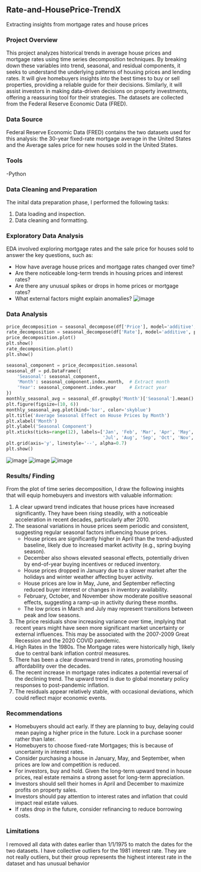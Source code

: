 ## Rate-and-HousePrice-TrendX
Extracting insights from mortgage rates and house prices
### Project Overview

This project analyzes historical trends in average house prices and mortgage rates using time series decomposition techniques. By breaking down these variables into trend, seasonal, and residual components, it seeks to understand the underlying patterns of housing prices and lending rates. It will give homebuyers insights into the best times to buy or sell properties, providing a reliable guide for their decisions. Similarly, it will assist investors in making data-driven decisions on property investments, offering a reassuring tool for their strategies. The datasets are collected from the Federal Reserve Economic Data (FRED).

### Data Source

Federal Reserve Economic Data (FRED) contains the two datasets used for this analysis: the 30-year fixed-rate mortgage average in the United States and the Average sales price for new houses sold in the United States.

### Tools
-Python

### Data Cleaning and Preparation
The inital data preparation phase, I performed the following tasks:
 1. Data loading and inspection.
 2. Data cleaning and formatting.

### Exploratory Data Analysis
EDA involved exploring mortgage rates and the sale price for houses sold to answer the key questions, such as:
 - How have average house prices and mortgage rates changed over time?
 - Are there noticeable long-term trends in housing prices and interest rates?
 - Are there any unusual spikes or drops in home prices or mortgage rates?
 - What external factors might explain anomalies?
![image](https://github.com/user-attachments/assets/a55af022-58b6-4e84-a5ad-bb63e1cef4b2)


### Data Analysis
``` Python
price_decomposition = seasonal_decompose(df['Price'], model='additive', period=12)
rate_decomposition = seasonal_decompose(df['Rate'], model='additive', period=12)
price_decomposition.plot()
plt.show()
rate_decomposition.plot()
plt.show()
```

```python
seasonal_component = price_decomposition.seasonal
seasonal_df = pd.DataFrame({
    'Seasonal': seasonal_component,
    'Month': seasonal_component.index.month,  # Extract month
    'Year': seasonal_component.index.year     # Extract year
})
monthly_seasonal_avg = seasonal_df.groupby('Month')['Seasonal'].mean()
plt.figure(figsize=(10, 6))
monthly_seasonal_avg.plot(kind='bar', color='skyblue')
plt.title('Average Seasonal Effect on House Prices by Month')
plt.xlabel('Month')
plt.ylabel('Seasonal Component')
plt.xticks(ticks=range(12), labels=['Jan', 'Feb', 'Mar', 'Apr', 'May', 'Jun', 
                                    'Jul', 'Aug', 'Sep', 'Oct', 'Nov', 'Dec'], rotation=45)
plt.grid(axis='y', linestyle='--', alpha=0.7)
plt.show()
```

![image](https://github.com/user-attachments/assets/ea283ec6-56e0-4ffd-9f0e-0d5b94d371d3)
![image](https://github.com/user-attachments/assets/36e86415-8caf-4630-86ff-09190ffe081e)
![image](https://github.com/user-attachments/assets/5c7859e4-cd5a-42e4-9b7a-3ae19a316f1a)


### Results/ Finding
From the plot of time series decomposition, I draw the following insights that will equip homebuyers and investors with valuable information:
 1. A clear upward trend indicates that house prices have increased significantly. They have been rising steadily, with a noticeable acceleration in recent decades, particularly after 2010.
 2. The seasonal variations in house prices seem periodic and consistent, suggesting regular seasonal factors influencing house prices.
     - House prices are significantly higher in April than the trend-adjusted baseline, likely due to increased market activity (e.g., spring buying season).
     - December also shows elevated seasonal effects, potentially driven by end-of-year buying incentives or reduced inventory.
     - House prices dropped in January due to a slower market after the holidays and winter weather affecting buyer activity.
     - House prices are low in May, June, and September reflecting reduced buyer interest or changes in inventory availability. 
     - February, October, and November show moderate positive seasonal effects, suggesting a ramp-up in activity during these months.
     - The low prices in March and July may represent transitions between peak and low seasons.
 3. The price residuals show increasing variance over time, implying that recent years might have seen more significant market uncertainty or external influences. This may be associated with the 2007-2009 Great Recession and the 2020 COVID pandemic.
 4. High Rates in the 1980s. The Mortgage rates were historically high, likely due to central bank inflation control measures.
 5. There has been a clear downward trend in rates, promoting housing affordability over the decades.
 6. The recent increase in mortgage rates indicates a potential reversal of the declining trend. The upward trend is due to global monetary policy responses to post-pandemic inflation.
 7. The residuals appear relatively stable, with occasional deviations, which could reflect major economic events.

### Recommendations
 - Homebuyers should act early. If they are planning to buy, delaying could mean paying a higher price in the future. Lock in a purchase sooner rather than later.
 - Homebuyers to choose fixed-rate Mortgages; this is because of uncertainty in interest rates.
 - Consider purchasing a house in January, May, and September, when prices are low and competition is reduced.
 - For investors, buy and hold. Given the long-term upward trend in house prices, real estate remains a strong asset for long-term appreciation.
 - Investors should sell their homes in April and December to maximize profits on property sales.
 - Investors should pay attention to interest rates and inflation that could impact real estate values.
 -  If rates drop in the future, consider refinancing to reduce borrowing costs.

   ### Limitations

   I removed all data with dates earlier than 1/1/1975 to match the dates for the two datasets. I have collective outliers for the 1981 interest rate. They are not really outliers, but their group represents the highest interest rate in the dataset and has unusual behavior


